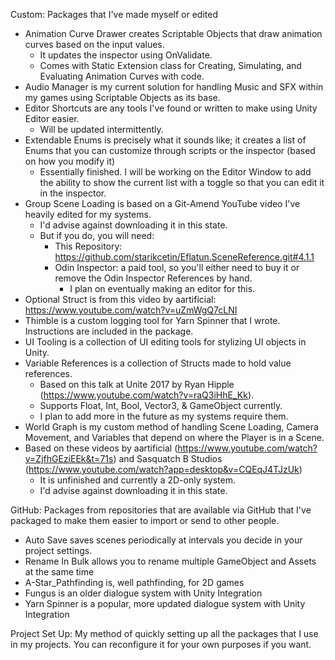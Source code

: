 Custom: Packages that I've made myself or edited
  - Animation Curve Drawer creates Scriptable Objects that draw animation curves based on the input values. 
    - It updates the inspector using OnValidate.
    - Comes with Static Extension class for Creating,  Simulating, and Evaluating Animation Curves with code.
  - Audio Manager is my current solution for handling Music and SFX within my games using Scriptable Objects as its base.
  - Editor Shortcuts are any tools I've found or written to make using Unity Editor easier.
    - Will be updated intermittently.
  - Extendable Enums is precisely what it sounds like; it creates a list of Enums that you can customize through scripts or the inspector (based on how you modify it)
    - Essentially finished. I will be working on the Editor Window to add the ability to show the current list with a toggle so that you can edit it in the inspector.
  - Group Scene Loading is based on a Git-Amend YouTube video I've heavily edited for my systems.
    - I'd advise against downloading it in this state.
    - But if you do, you will need:
      - This Repository: https://github.com/starikcetin/Eflatun.SceneReference.git#4.1.1
      - Odin Inspector: a paid tool, so you'll either need to buy it or remove the Odin Inspector References by hand.
        - I plan on eventually making an editor for this.
  - Optional Struct is from this video by aartificial: https://www.youtube.com/watch?v=uZmWgQ7cLNI
  - Thimble is a custom logging tool for Yarn Spinner that I wrote. Instructions are included in the package.
  - UI Tooling is a collection of UI editing tools for stylizing UI objects in Unity.
  - Variable References is a collection of Structs made to hold value references.
    - Based on this talk at Unite 2017 by Ryan Hipple (https://www.youtube.com/watch?v=raQ3iHhE_Kk).
    - Supports Float, Int, Bool, Vector3, & GameObject currently.
    - I plan to add more in the future as my systems require them.
  - World Graph is my custom method of handling Scene Loading, Camera Movement, and Variables that depend on where the Player is in a Scene.
  - Based on these videos by aartificial (https://www.youtube.com/watch?v=ZjfhGEziEEk&t=71s) and Sasquatch B Studios (https://www.youtube.com/watch?app=desktop&v=CQEqJ4TJzUk)
    - It is unfinished and currently a 2D-only system.
    - I'd advise against downloading it in this state.

GitHub: Packages from repositories that are available via GitHub that I've packaged to make them easier to import or send to other people. 
  - Auto Save saves scenes periodically at intervals you decide in your project settings.
  - Rename In Bulk allows you to rename multiple GameObject and Assets at the same time
  - A-Star_Pathfinding is, well pathfinding, for 2D games
  - Fungus is an older dialogue system with Unity Integration
  - Yarn Spinner is a popular, more updated dialogue system with Unity Integration

Project Set Up: My method of quickly setting up all the packages that I use in my projects. You can reconfigure it for your own purposes if you want.
